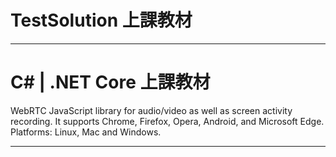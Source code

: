 # TestSolution 上課教材

----

# C# | .NET Core 上課教材

WebRTC JavaScript library for audio/video as well as screen activity recording. It supports Chrome, Firefox, Opera, Android, and Microsoft Edge. Platforms: Linux, Mac and Windows.



----
